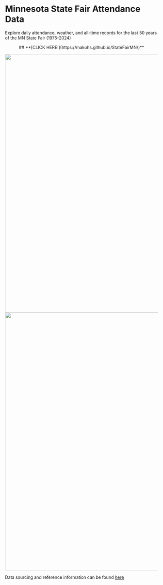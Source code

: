 # Minnesota State Fair Attendance Data 

Explore daily attendance, weather, and all-time records for the last 50 years of the MN State Fair (1975-2024)

<p align="center">
## **[CLICK HERE!](https://makuhs.github.io/StateFairMN/)**
</p>



<img src="" width="850">

<img src="" width="850">

Data sourcing and reference information can be found [here](https://github.com/makuhs/Personal-Projects/blob/main/mnStateFair/readme.txt)

